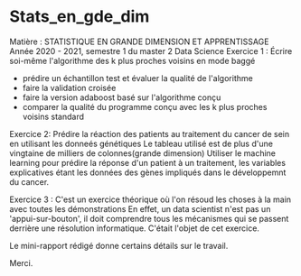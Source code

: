 # Stats_en_gde_dim
Matière : STATISTIQUE EN GRANDE DIMENSION ET APPRENTISSAGE
Année 2020 - 2021, semestre 1 du master 2 Data Science
Exercice 1 : Écrire soi-même l'algorithme des k plus proches voisins en mode baggé
  - prédire un échantillon test et évaluer la qualité de l'algorithme
  - faire la validation croisée
  - faire la version adaboost basé sur l'algorithme conçu
  - comparer la qualité du programme conçu avec les k plus proches voisins standard
  
Exercice 2: Prédire la réaction des patients au traitement du cancer de sein en utilisant les donneés génétiques
  Le tableau utilisé est de plus d'une vingtaine de milliers de colonnes(grande dimension)
  Utiliser le machine learning pour prédire la réponse d'un patient à un traitement, les variables explicatives étant les données des gènes impliqués dans le             développemnt du cancer.
  
Exercice 3 : C'est un exercice théorique où l'on résoud les choses à la main avec toutes les démonstrations
  En effet, un data scientist n'est pas un 'appui-sur-bouton', il doit comprendre tous les mécanismes qui se passent derrière une résolution informatique.
  C'était l'objet de cet exercice.
  
Le mini-rapport rédigé donne certains détails sur le travail.

Merci.
